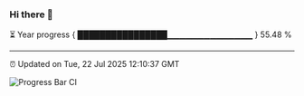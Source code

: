 ### Hi there 👋

⏳ Year progress { ████████████████▁▁▁▁▁▁▁▁▁▁▁▁▁▁ } 55.48 %

---

⏰ Updated on Tue, 22 Jul 2025 12:10:37 GMT

![Progress Bar CI](https://github.com/liununu/liununu/workflows/Progress%20Bar%20CI/badge.svg)
